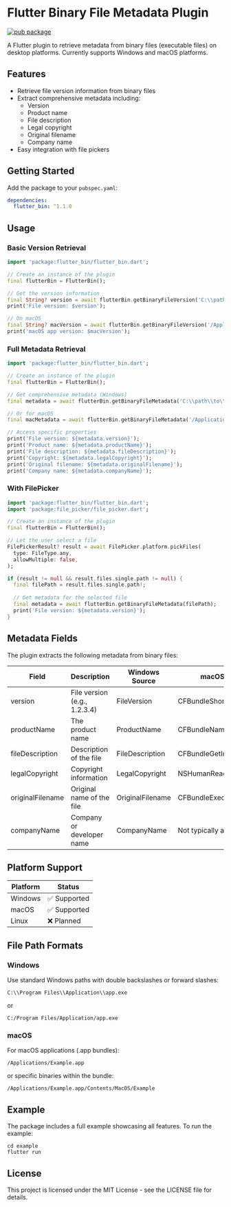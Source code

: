 # Flutter Binary File Metadata Plugin

[![pub package](https://img.shields.io/pub/v/flutter_bin.svg)](https://pub.dev/packages/flutter_bin)

A Flutter plugin to retrieve metadata from binary files (executable files) on desktop platforms. Currently supports Windows and macOS platforms.

## Features

- Retrieve file version information from binary files
- Extract comprehensive metadata including:
  - Version
  - Product name
  - File description
  - Legal copyright
  - Original filename
  - Company name
- Easy integration with file pickers

## Getting Started

Add the package to your `pubspec.yaml`:

```yaml
dependencies:
  flutter_bin: ^1.1.0
```

## Usage

### Basic Version Retrieval

```dart
import 'package:flutter_bin/flutter_bin.dart';

// Create an instance of the plugin
final flutterBin = FlutterBin();

// Get the version information
final String? version = await flutterBin.getBinaryFileVersion('C:\\path\\to\\file.exe');
print('File version: $version');

// On macOS
final String? macVersion = await flutterBin.getBinaryFileVersion('/Applications/Example.app');
print('macOS app version: $macVersion');
```

### Full Metadata Retrieval

```dart
import 'package:flutter_bin/flutter_bin.dart';

// Create an instance of the plugin
final flutterBin = FlutterBin();

// Get comprehensive metadata (Windows)
final metadata = await flutterBin.getBinaryFileMetadata('C:\\path\\to\\file.exe');

// Or for macOS
final macMetadata = await flutterBin.getBinaryFileMetadata('/Applications/Example.app');

// Access specific properties
print('File version: ${metadata.version}');
print('Product name: ${metadata.productName}');
print('File description: ${metadata.fileDescription}');
print('Copyright: ${metadata.legalCopyright}');
print('Original filename: ${metadata.originalFilename}');
print('Company name: ${metadata.companyName}');
```

### With FilePicker

```dart
import 'package:flutter_bin/flutter_bin.dart';
import 'package:file_picker/file_picker.dart';

// Create an instance of the plugin
final flutterBin = FlutterBin();

// Let the user select a file
FilePickerResult? result = await FilePicker.platform.pickFiles(
  type: FileType.any,
  allowMultiple: false,
);

if (result != null && result.files.single.path != null) {
  final filePath = result.files.single.path!;
  
  // Get metadata for the selected file
  final metadata = await flutterBin.getBinaryFileMetadata(filePath);
  print('File version: ${metadata.version}');
}
```

## Metadata Fields

The plugin extracts the following metadata from binary files:

| Field | Description | Windows Source | macOS Source |
|-------|-------------|----------------|--------------|
| version | File version (e.g., 1.2.3.4) | FileVersion | CFBundleShortVersionString |
| productName | The product name | ProductName | CFBundleName |
| fileDescription | Description of the file | FileDescription | CFBundleGetInfoString |
| legalCopyright | Copyright information | LegalCopyright | NSHumanReadableCopyright |
| originalFilename | Original name of the file | OriginalFilename | CFBundleExecutable |
| companyName | Company or developer name | CompanyName | Not typically available |

## Platform Support

| Platform | Status |
|----------|--------|
| Windows  | ✅ Supported |
| macOS    | ✅ Supported |
| Linux    | ❌ Planned |

## File Path Formats

### Windows
Use standard Windows paths with double backslashes or forward slashes:
```
C:\\Program Files\\Application\\app.exe
```
or
```
C:/Program Files/Application/app.exe
```

### macOS
For macOS applications (.app bundles):
```
/Applications/Example.app
```
or specific binaries within the bundle:
```
/Applications/Example.app/Contents/MacOS/Example
```

## Example

The package includes a full example showcasing all features. To run the example:

```
cd example
flutter run
```

## License

This project is licensed under the MIT License - see the LICENSE file for details.
